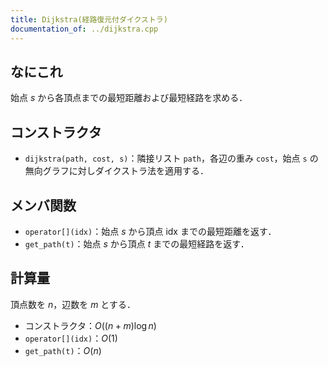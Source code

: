 ```yaml
---
title: Dijkstra(経路復元付ダイクストラ)
documentation_of: ../dijkstra.cpp
---
```


## なにこれ
始点 $s$ から各頂点までの最短距離および最短経路を求める．

## コンストラクタ
- `dijkstra(path, cost, s)`：隣接リスト `path`，各辺の重み `cost`，始点 `s` の無向グラフに対しダイクストラ法を適用する．

## メンバ関数
- `operator[](idx)`：始点 $s$ から頂点 $\mathrm{idx}$ までの最短距離を返す．
- `get_path(t)`：始点 $s$ から頂点 $t$ までの最短経路を返す．

## 計算量
頂点数を $n$，辺数を $m$ とする．
- コンストラクタ：$O((n+m)\log n)$
- `operator[](idx)`：$O(1)$
- `get_path(t)`：$O(n)$
